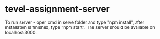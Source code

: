 # tevel-assignment-server

To run server - open cmd in serve folder and type "npm install", after installation is finished, type "npm start".
The server should be available on localhost:3000.
